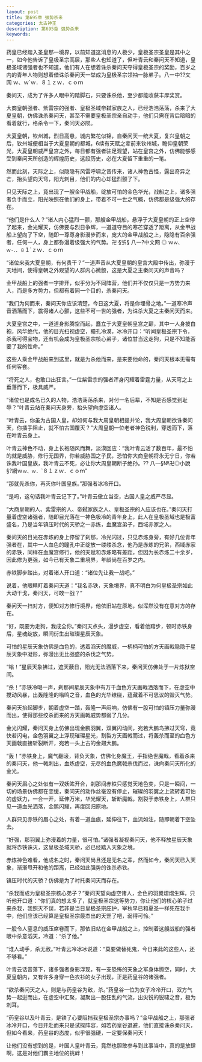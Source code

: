 ```yaml
---
layout: post
title: 第695章 强势杀来
categories: 太古神王
description: 第695章 强势杀来
keywords:
---
```


药皇已经踏入圣皇那一境界，以前知道这消息的人极少，皇极圣宗圣皇是其中之一，如今他告诉了皇极圣宗高层，那些人也知道了，但叶青云和秦问天不知道，皇极圣域诸强者也不知道，他们有人在想着诛杀秦问天夺得皇极圣宗的奖励，百岁之内的青年人物则想着借诛杀秦问天一举成为皇极圣宗领袖一脉弟子。八一中??文网  ｗ、ｗ`ｗ．８１ｚｗ．ｃｏｍ

秦问天，成为了许多人眼中的踏脚石，只要诛杀他，至少都能收获丰厚奖赏。

大商皇朝强者、紫雷宗的强者、皇极圣域帝弑家族之人，已经浩浩荡荡，杀来了大夏皇朝，仿佛诛杀秦问天，甚至不需要皇极圣宗亲自动手，他们只需在背后暗暗的看着就行，格杀令一下，秦问天必陨。

大夏皇朝，钦州城，烈日高悬，城内繁花似锦，自秦问天一统大夏，复兴皇朝之后，钦州城便相当于大夏皇朝的都城，6续有天赋之辈前来钦州城，瞻仰皇朝荣光，大夏皇朝威严皇宫之外，每日都有强者驻足观望，站在皇宫之外，仿佛能够感受到秦问天所创造的辉煌历史，这段历史，必在大夏留下重重的一笔。

然而此刻，天际之上，似隐隐有风雷呼啸之音传来，诸人神色古怪，露出奇异之芒，抬头望向天穹，阳光刺目，他们的内心却猛烈颤了下。

只见天际之上，竟出现了一艘金甲战船，绽放可怕的金色华光，战船之上，诸多强者负手而立，阳光映照在他们的身上，带着不可一世之气概，仿佛都是级强大的存在。

“他们是什么人？”诸人内心猛烈一颤，那艘金甲战船，悬浮于大夏皇朝的正上空停了起来，金光耀天，仿佛要与烈日争辉，一道道夺目的寒芒穿透了距离，从金甲战船上望向了下空，随即一尊尊身影漫步而来，庞大的金甲战船之上，隐隐有百余强者，任何一人，身上都弥漫着级强大的气势。卍 §卐§ 八一?中文网 ◎ ｗ`ｗ、ｗ-．、８`１`ｚｗ．ｃｏｍ

“诸位来我大夏皇朝，有何贵干？”一道声音从大夏皇朝的皇宫大殿中传出，弥漫于天地间，使得皇朝之外观望的人群内心微颤，这是大夏之主秦问天的声音吗？

金甲战船上的强者一字排开，似乎分为不同阵营，他们并不仅仅只是一方势力来人，而是多方势力，但都有着同一个目的，杀秦问天。

“我们为何而来，秦问天你应该清楚，今日这大夏，将是你埋骨之地。”一道寒冷声音洒落而下，震得诸人心颤，这些不可一世的强者，为诛杀大夏之主秦问天而来。

大夏皇宫之中，一道道身影腾空而起，矗立于大夏皇朝皇宫之巅，其中一人身披白袍，风华绝代，他的目光扫视虚空，瞳孔冷漠，冰冷开口：“听闻皇极圣宗下令，杀我可得宝物，还有机会成为皇极圣宗核心弟子，诸位甘当这走狗，只是不知能否要了我的性命。”

这些人乘金甲战船来到这里，就是为杀他而来，是来要他命的，秦问天根本无需有任何客套。

“将死之人，也敢口出狂言。”一位紫雷宗的强者浑身闪耀着雷霆力量，从天穹之上垂落而下，极具威严。

“诸位也是成名已久的人物，浩浩荡荡杀来，对付一名后辈，不知是否感觉到耻辱？”叶青云站在秦问天身旁，抬头望向虚空诸人。

“叶青云，你虽为古国人皇，却如何与我大周皇朝相提并论，我大周皇朝欲诛秦问天，你插手阻止，就不怕古国覆灭？”大周皇朝一位老者神色锐利，穿透而下，落在叶青云身上。

叶青云神色不动，身上长袍随风而舞，淡漠回应：“我叶青云活了数百年，最不怕的就是威胁，修行无国界，你若威胁国之子民，恐怕你大商皇朝将永无宁日，你若诛我叶国皇族，我叶青云不死，必让你大周皇朝断子绝孙。??  八一§№卍◎小說§?網ｗ`ｗ、ｗ`．`８１ｚｗ．ｃｏｍ”

“那就先杀你，再灭你叶国皇族。”那强者冰冷开口。

“是吗，这句话我叶青云记下了。”叶青云傲立当空，古国人皇之威严尽显。

“大商皇朝的人、紫雷宗的人、帝弑家族之人、皇极圣宗的人应该也在。”秦问天打量着虚空诸强者，随即目光落在一神色极冷的青年身上，此人在皇极圣域也是极富盛名，乃是当年镇压时代的天骄之一赤炼，血魔宫弟子，西域赤家之人。

秦问天的目光在赤炼的身上停留了刹那，冷光闪过，只见赤炼身旁，有好几位青年强者在，其中一人血色的瞳孔中正绽放一缕缕杀念，他乃是赤炼的兄弟，西域赤家的赤铁，同样在血魔宫修行，他的天赋和赤炼略有差距，但因为长赤炼二十余岁，因此修为更强，如今已有天象二重境界，年龄尚在百岁之内。

赤铁脚步踏出，对着诸人开口道：“诸位先让我一战吧。”

说着，他眼睛盯着秦问天道：“我名赤铁，天象境界，真不明白为何皇极圣宗如此大动干戈，秦问天，可敢一战？”

秦问天一扫对方，便知对方修行境界，他依旧站在原地，似浑然没有在意对方的存在。

“好，既要为走狗，我成全你。”秦问天点头，漫步虚空，看着他踏步，顿时赤铁身后，星魂绽放，瞬间衍生出璀璨星辰天象。

可怕的星辰天象仿佛是血色的，透着滔天的魔威，一柄柄可怕的方天画戟隐隐于星辰天象中凝形，弥漫出无比强盛的杀伐之气势。

“嗡！”星辰天象拂过，遮天蔽日，阳光无法洒落下来，秦问天仿佛处于一片炼狱空间。

“杀！”赤铁冷喝一声，刹那间星辰天象中有万千血色方天画戟洒落而下，在虚空中搅动风暴，出轰隆隆的嗡鸣之音，血色的光华缭绕，蕴藏着不可思议的毁灭气势。

秦问天抬起脚步，朝着虚空一踏，轰隆一声闷响，仿佛有一股可怕的镇压力量弥漫而出，使得那些绞杀而来的方天画戟威势都弱了几分。

金光闪耀，秦问天身上仿佛出现金鹏羽翼，双翼闪动间，宛若大鹏鸟拂过天穹，竟快若闪电，金色羽翼之上浮现璀璨星光，割裂方天画戟而过，将轰杀而至的血色方天画戟直接斩裂断开，宛若一头上古的金翅大鹏。

“轰！”赤铁身上，魔气翻滚，背负天象，仿佛化身魔王，手指绝世魔戟，看着杀来的秦问天，他一戟刺出，血炼虚空，无尽的血色魔戟杀伐而过，诛向秦问天所化的金光。

秦问天眉心之处似有一双妖眸开合，刹那间赤铁只感觉天地色变，只是一瞬间，一切的场景仿佛都在变缓，秦问天的动作丝毫没有停止，璀璨的羽翼之上流转着可怕的虚妖力，一合一开，延伸万米，华光耀天，斩断魔戟，割裂于赤铁身上，人群只见一道血光洒落，金鹏闪耀，再度回归原地。

人群只见赤铁的眉心之处，有着一道血痕，延伸往下，血流如注，随即朝着下空坠去。

“好强，那羽翼上弥漫着的力量，很可怕。”诸强者凝视秦问天，他不释放星辰天象就将赤铁诛灭，这皇极圣域天骄，必已经踏入天象之境。

赤炼神色难看，他成名之时，秦问天尚且还是无名之辈，然而如今，秦问天已入天象，渐渐甩开和他的距离，已经如此强势的诛杀赤铁。

镇压时代的天骄？仿佛是为了衬托秦问天而存在。

“杀我而成为皇极圣宗核心弟子？”秦问天望向虚空诸人，金色的羽翼熠熠生辉，只听他开口道：“你们真的想太多了，就皇极圣宗这等势力，你让他们的核心弟子过来杀我，我照灭不误，若非是当日皇极圣宗庇护，宰秋早已和夏圣一样死在我手中，他们应该已经算是皇极圣宗最杰出的天罡了吧，弱得可怜。”

一股令人窒息的威压席卷而下，那依旧站在金甲战船之上，控制着这艘战船的强者眼中杀意滔天，冷道：“杀了他。”

“谁人动手，杀无赦。”叶青云冷冰冰说道：“莫要做替死鬼，今日来此的这些人，还不够看。”

叶青云话音落下，诸多强者身影浮现，有一支恐怖的天象之军身体腾空，同时，大夏皇朝内，又有许多身穿一色衣衫的女子出现，正是药皇谷的诸强者。

“欲杀秦问天之人，则是与药皇谷为敌，杀。”药皇谷一位为女子冷冷开口，双方气势一起迸而出，在虚空中汇聚，凝聚出一股狂乱的气流，出尖锐的锐啸之音，极为刺耳。

“药皇谷以及叶青云，是铁了心要阻挡我皇极圣宗办事吗？”金甲战船之上，那强者冰冷开口，今日开赴而来只是试探阵容，如若药皇谷退避，他们直接诛杀秦问天，但如今看来，药皇谷的态度，似乎很强硬，一定要保秦问天！

让他们没有想到的是，叶国人皇叶青云，竟然也胆敢参与到此事当中，真的是放肆啊，这是对他们霸主地位的挑衅！
